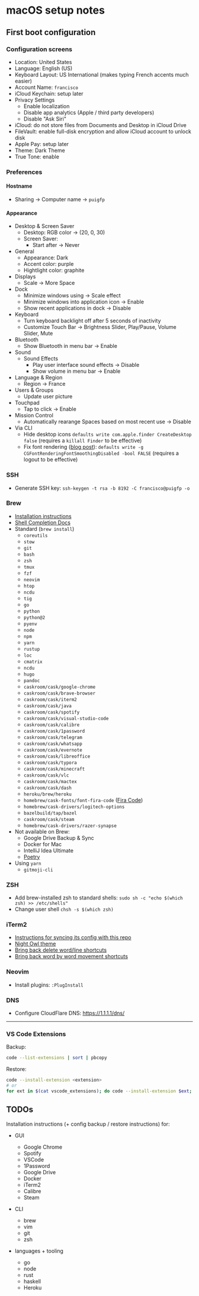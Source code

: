 # macOS setup notes

## First boot configuration

### Configuration screens

- Location: United States
- Language: English (US)
- Keyboard Layout: US International (makes typing French accents much easier)
- Account Name: `francisco`
- iCloud Keychain: setup later
- Privacy Settings
    - Enable localization
    - Disable app analytics (Apple / third party developers)
    - Disable "Ask Siri"
- iCloud: do not store files from Documents and Desktop in iCloud Drive
- FileVault: enable full-disk encryption and allow iCloud account to unlock disk
- Apple Pay: setup later
- Theme: Dark Theme
- True Tone: enable

### Preferences

#### Hostname

- Sharing -> Computer name -> `puigfp`

#### Appearance

- Desktop & Screen Saver
    - Desktop: RGB color -> (20, 0, 30)
    - Screen Saver:
        - Start after -> Never
- General
    - Appearance: Dark
    - Accent color: purple
    - Hightlight color: graphite
- Displays
    - Scale -> More Space
- Dock
    - Minimize windows using -> Scale effect
    - Minimize windows into application icon -> Enable
    - Show recent applications in dock -> Disable
- Keyboard
    - Turn keyboard backlight off after 5 seconds of inactivity
    - Customize Touch Bar -> Brightness Slider, Play/Pause, Volume Slider, Mute
- Bluetooth
    - Show Bluetooth in menu bar -> Enable
- Sound
    - Sound Effects
        - Play user interface sound effects -> Disable
        - Show volume in menu bar -> Enable
- Language & Region
    - Region -> France
- Users & Groups
    - Update user picture
- Touchpad
    - Tap to click -> Enable
- Mission Control
    - Automatically rearange Spaces based on most recent use -> Disable
- Via CLI
    - Hide desktop icons `defaults write com.apple.finder CreateDesktop false` (requires a `killall Finder` to be effective)
    - Fix font rendering ([blog post](https://ahmadawais.com/fix-macos-mojave-font-rendering-issue/)): `defaults write -g CGFontRenderingFontSmoothingDisabled -bool FALSE` (requires a logout to be effective)

### SSH

- Generate SSH key: `ssh-keygen -t rsa -b 8192 -C francisco@puigfp -o`

### Brew

- [Installation instructions](https://brew.sh/)
- [Shell Completion Docs](https://docs.brew.sh/Shell-Completion)
- Standard (`brew install`)
    - `coreutils`
    - `stow`
    - `git`
    - `bash`
    - `zsh`
    - `tmux`
    - `fzf`
    - `neovim`
    - `htop`
    - `ncdu`
    - `tig`
    - `go`
    - `python`
    - `python@2`
    - `pyenv`
    - `node`
    - `npm`
    - `yarn`
    - `rustup`
    - `loc`
    - `cmatrix`
    - `ncdu`
    - `hugo`
    - `pandoc`
    - `caskroom/cask/google-chrome`
    - `caskroom/cask/brave-browser`
    - `caskroom/cask/iterm2`
    - `caskroom/cask/java`
    - `caskroom/cask/spotify`
    - `caskroom/cask/visual-studio-code`
    - `caskroom/cask/calibre`
    - `caskroom/cask/1password`
    - `caskroom/cask/telegram`
    - `caskroom/cask/whatsapp`
    - `caskroom/cask/evernote`
    - `caskroom/cask/libreoffice`
    - `caskroom/cask/typora`
    - `caskroom/cask/minecraft`
    - `caskroom/cask/vlc`
    - `caskroom/cask/mactex`
    - `caskroom/cask/dash`
    - `heroku/brew/heroku`
    - `homebrew/cask-fonts/font-fira-code` ([Fira Code](https://github.com/tonsky/FiraCode))
    - `homebrew/cask-drivers/logitech-options`
    - `bazelbuild/tap/bazel`
    - `caskroom/cask/steam`
    - `homebrew/cask-drivers/razer-synapse`
- Not available on Brew:
    - Google Drive Backup & Sync
    - Docker for Mac
    - IntelliJ Idea Ultimate
    - [Poetry](https://poetry.eustace.io/docs/#installation)
- Using `yarn`
    - `gitmoji-cli`

### ZSH

- Add brew-installed zsh to standard shells: `sudo sh -c "echo $(which zsh) >> /etc/shells"`
- Change user shell `chsh -s $(which zsh)`

### iTerm2

- [Instructions for syncing its config with this repo](http://stratus3d.com/blog/2015/02/28/sync-iterm2-profile-with-dotfiles-repository/)
- [Night Owl theme](https://github.com/nickcernis/iterm2-night-owl)
- [Bring back delete word/line shortcuts](https://stackoverflow.com/questions/12335787/with-iterm2-on-mac-how-to-delete-forward-a-word-from-cursor-on-command-line)
- [Bring back word by word movement shortcuts](https://apple.stackexchange.com/questions/154292/iterm-going-one-word-backwards-and-forwards)

### Neovim

- Install plugins: `:PlugInstall`

### DNS

- Configure CloudFlare DNS: https://1.1.1.1/dns/

----------


### VS Code Extensions

Backup:

```bash
code --list-extensions | sort | pbcopy
```

Restore:

```bash
code --install-extension <extension>
# or
for ext in $(cat vscode_extensions); do code --install-extension $ext; done
```

## TODOs

Installation instructions (+ config backup / restore instructions) for:

- GUI
    - Google Chrome
    - Spotify
    - VSCode
    - 1Password
    - Google Drive
    - Docker
    - iTerm2
    - Calibre
    - Steam

- CLI
    - brew
    - vim
    - git
    - zsh

- languages + tooling
    - go
    - node
    - rust
    - haskell
    - Heroku
